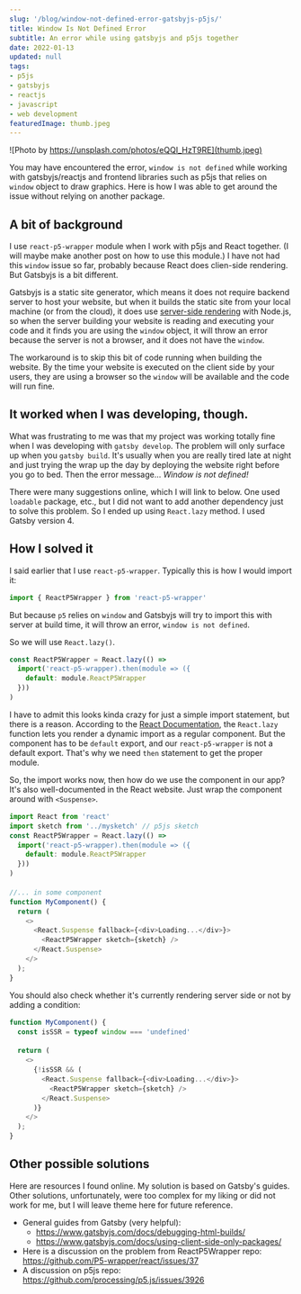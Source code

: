 ```yaml
---
slug: '/blog/window-not-defined-error-gatsbyjs-p5js/'
title: Window Is Not Defined Error
subtitle: An error while using gatsbyjs and p5js together
date: 2022-01-13
updated: null
tags:
- p5js
- gatsbyjs
- reactjs
- javascript
- web development
featuredImage: thumb.jpeg
---
```


![Photo by https://unsplash.com/photos/eQQI_HzT9RE](thumb.jpeg)

You may have encountered the error, `window is not defined` while working with gatsbyjs/reactjs and frontend libraries such as p5js that relies on `window` object to draw graphics. Here is how I was able to get around the issue without relying on another package.

## A bit of background
I use `react-p5-wrapper` module when I work with p5js and React together. (I will maybe make another post on how to use this module.) I have not had this `window` issue so far, probably because React does clien-side rendering. But Gatsbyjs is a bit different.

Gatsbyjs is a static site generator, which means it does not require backend server to host your website, but when it builds the static site from your local machine (or from the cloud), it does use [server-side rendering](https://www.gatsbyjs.com/docs/glossary/server-side-rendering/) with Node.js, so when the server building your website is reading and executing your code and it finds you are using the `window` object, it will throw an error because the server is not a browser, and it does not have the `window`.

The workaround is to skip this bit of code running when building the website. By the time your website is executed on the client side by your users, they are using a browser so the `window` will be available and the code will run fine.

## It worked when I was developing, though.
What was frustrating to me was that my project was working totally fine when I was developing with `gatsby develop`. The problem will only surface up when you `gatsby build`. It's usually when you are really tired late at night and just trying the wrap up the day by deploying the website right before you go to bed. Then the error message... *Window is not defined!* 

There were many suggestions online, which I will link to below. One used `loadable` package, etc., but I did not want to add another dependency just to solve this problem. So I ended up using `React.lazy` method. I used Gatsby version 4.

## How I solved it
I said earlier that I use `react-p5-wrapper`. Typically this is how I would import it:

```js
import { ReactP5Wrapper } from 'react-p5-wrapper'
```

But because `p5` relies on `window` and Gatsbyjs will try to import this with server at build time, it will throw an error, `window is not defined`.

So we will use `React.lazy()`.

```js
const ReactP5Wrapper = React.lazy(() => 
  import('react-p5-wrapper).then(module => ({
    default: module.ReactP5Wrapper
  }))
)
```
I have to admit this looks kinda crazy for just a simple import statement, but there is a reason. According to the [React Documentation](https://reactjs.org/docs/code-splitting.html#reactlazy), the `React.lazy` function lets you render a dynamic import as a regular component. But the component has to be `default` export, and our `react-p5-wrapper` is not a default export. That's why we need `then` statement to get the proper module.

So, the import works now, then how do we use the component in our app? It's also well-documented in the React website. Just wrap the component around with `<Suspense>`.

```js
import React from 'react'
import sketch from '../mysketch' // p5js sketch
const ReactP5Wrapper = React.lazy(() => 
  import('react-p5-wrapper).then(module => ({
    default: module.ReactP5Wrapper
  }))
)

//... in some component
function MyComponent() {
  return (
    <>
      <React.Suspense fallback={<div>Loading...</div>}>
        <ReactP5Wrapper sketch={sketch} />
      </React.Suspense>
    </>
  );
}
```

You should also check whether it's currently rendering server side or not by adding a condition:

```js
function MyComponent() {
  const isSSR = typeof window === 'undefined'

  return (
    <>
      {!isSSR && (
        <React.Suspense fallback={<div>Loading...</div>}>
          <ReactP5Wrapper sketch={sketch} />
        </React.Suspense>
      )}
    </>
  );
}
```
## Other possible solutions
Here are resources I found online. My solution is based on Gatsby's guides. Other solutions, unfortunately, were too complex for my liking or did not work for me, but I will leave theme here for future reference.

- General guides from Gatsby (very helpful): 
  - https://www.gatsbyjs.com/docs/debugging-html-builds/
  - https://www.gatsbyjs.com/docs/using-client-side-only-packages/
- Here is a discussion on the problem from ReactP5Wrapper repo: https://github.com/P5-wrapper/react/issues/37
- A discussion on p5js repo: https://github.com/processing/p5.js/issues/3926

